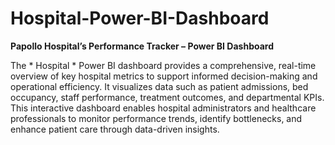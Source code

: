 # Hospital-Power-BI-Dashboard
**Papollo Hospital’s Performance Tracker – Power BI Dashboard**

The * Hospital * Power BI dashboard provides a comprehensive, real-time overview of key hospital metrics to support informed decision-making and operational efficiency. It visualizes data such as patient admissions, bed occupancy, staff performance, treatment outcomes, and departmental KPIs. This interactive dashboard enables hospital administrators and healthcare professionals to monitor performance trends, identify bottlenecks, and enhance patient care through data-driven insights.
